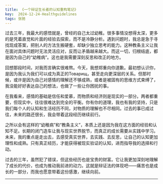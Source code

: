 ```yaml
---
title: 《一个辩证生长者的认知重构笔记》  
key:  2024-12-24-Healthguidelines
tags: 张驰
---
```

过去三年，我最大的感悟就是，曾经的自己太过幼稚。很多事情没想得太深，更多的是凭着直觉和片面的经验去探索，而不是冷静分析。遇到问题时，我总是急于寻找现成答案，把别人的方法生搬硬套，却缺少独立思考的能力。这种教条主义让我在面对具体问题时无法灵活应对，反而让矛盾越来越大。而这一切，归根结底，都是因为自己的“幼稚病”。这也是我需要深刻反思和改正的地方。

回想那段时间，对我而言确实很难熬。今天，我想郑重向你道歉。最初想认识你，是因为我认为我们可以成为真正的Товарищ，甚至走向更深层的关系。但那时候，或许是因为自己对感情的理解还不够成熟，或者是被固有的思维方式束缚了，我没能好好表达自己的想法，也做了一些让你困扰的事。

在我看来，感情的基础是信任和爱慕，而物质和经济则是现实的一部分。两者都重要，但现实中，往往很难达到完全的平衡。你有你的道理，我也有我的坚持，只是我们每个人的认知和生活经历不同，对物质的理解也不尽相同。过去的事已成过往，未来的路还很长，我会带着这段经历继续前行。

之所以会有这样的“幼稚病”和“教条主义”，本质上还是因为我在这方面的经验和认知不足。长期的闭门造车让我与现实世界脱节，而真正的成长需要从实践中学习。未来，我的重点是走出去，去感受真实世界，去实践、去反思，让自己的认知更加理性和成熟。只有真正经历，才能获得被现实验证的认知，进而指导我的选择和行动。

过去的三年，虽然犯了错误，但这些经历也是宝贵的财富。它让我更加深刻地理解了成长的代价，也成为推动我前进的动力。这就是辩证法的体现吧——痛苦也是成长的一部分，而我也愿意带着这份感激，继续向前。

---
